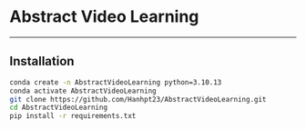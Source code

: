 # Abstract Video Learning

---

## Installation

```bash
conda create -n AbstractVideoLearning python=3.10.13
conda activate AbstractVideoLearning
git clone https://github.com/Hanhpt23/AbstractVideoLearning.git
cd AbstractVideoLearning
pip install -r requirements.txt
```
